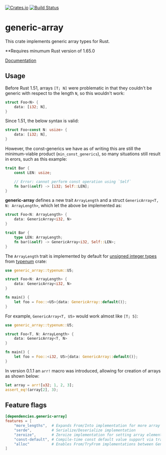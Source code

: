 [![Crates.io](https://img.shields.io/crates/v/generic-array.svg)](https://crates.io/crates/generic-array)
[![Build Status](https://travis-ci.org/fizyk20/generic-array.svg?branch=master)](https://travis-ci.org/fizyk20/generic-array)
# generic-array

This crate implements generic array types for Rust.

**Requires minumum Rust version of 1.65.0

[Documentation](http://fizyk20.github.io/generic-array/generic_array/)

## Usage

Before Rust 1.51, arrays `[T; N]` were problematic in that they couldn't be generic with respect to the length `N`, so this wouldn't work:

```rust
struct Foo<N> {
    data: [i32; N],
}
```

Since 1.51, the below syntax is valid:

```rust
struct Foo<const N: usize> {
    data: [i32; N],
}
```

However, the const-generics we have as of writing this are still the minimum-viable product (`min_const_generics`), so many situations still result in erors, such as this example:

```rust
trait Bar {
    const LEN: usize;

    // Error: cannot perform const operation using `Self`
    fn bar(&self) -> [i32; Self::LEN];
}
```

**generic-array** defines a new trait `ArrayLength` and a struct `GenericArray<T, N: ArrayLength>`, which let the above be implemented as:

```rust
struct Foo<N: ArrayLength> {
	data: GenericArray<i32, N>
}

trait Bar {
    type LEN: ArrayLength;
    fn bar(&self) -> GenericArray<i32, Self::LEN>;
}
```

The `ArrayLength` trait is implemented by default for [unsigned integer types](http://fizyk20.github.io/generic-array/typenum/uint/index.html) from [typenum](http://fizyk20.github.io/generic-array/typenum/index.html) crate:

```rust
use generic_array::typenum::U5;

struct Foo<N: ArrayLength> {
    data: GenericArray<i32, N>
}

fn main() {
    let foo = Foo::<U5>{data: GenericArray::default()};
}
```

For example, `GenericArray<T, U5>` would work almost like `[T; 5]`:

```rust
use generic_array::typenum::U5;

struct Foo<T, N: ArrayLength> {
    data: GenericArray<T, N>
}

fn main() {
    let foo = Foo::<i32, U5>{data: GenericArray::default()};
}
```

In version 0.1.1 an `arr!` macro was introduced, allowing for creation of arrays as shown below:

```rust
let array = arr![u32; 1, 2, 3];
assert_eq!(array[2], 3);
```

## Feature flags

```toml
[dependencies.generic-array]
features = [
    "more_lengths",  # Expands From/Into implementation for more array lengths
    "serde",         # Serialize/Deserialize implementation
    "zeroize",       # Zeroize implementation for setting array elements to zero
    "const-default", # Compile-time const default value support via trait
    "alloc"          # Enables From/TryFrom implementations between GenericArray and Vec<T>/Box<[T]>
]
```